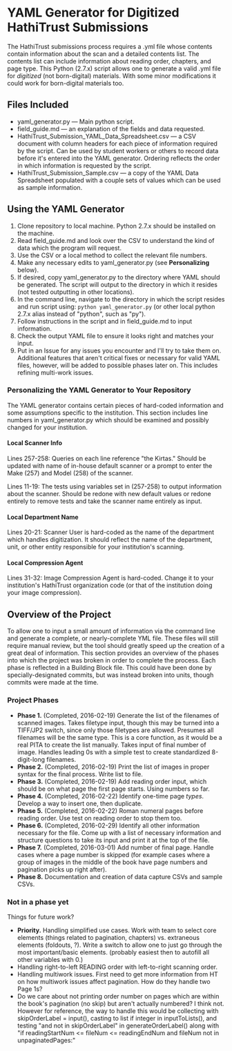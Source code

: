 # YAML Generator for Digitized HathiTrust Submissions

The HathiTrust submissions process requires a .yml file whose contents contain information about the scan and a detailed contents list. The contents list can include information about reading order, chapters, and page type. This Python (2.7.x) script allows one to generate a valid .yml file for *digitized* (not born-digital) materials. With some minor modifications it could work for born-digital materials too.

## Files Included

- yaml_generator.py &mdash; Main python script.
- field_guide.md &mdash; an explanation of the fields and data requested.
- HathiTrust_Submission_YAML_Data_Spreadsheet.csv &mdash; a CSV document with column headers for each piece of information required by the script. Can be used by student workers or others to record data before it's entered into the YAML generator. Ordering reflects the order in which information is requested by the script.
- HathiTrust_Submission_Sample.csv &mdash; a copy of the YAML Data Spreadsheet populated with a couple sets of values which can be used as sample information.

## Using the YAML Generator

1. Clone repository to local machine. Python 2.7.x should be installed on the machine.
2. Read field_guide.md and look over the CSV to understand the kind of data which the program will request.
3. Use the CSV or a local method to collect the relevant file numbers.
4. Make any necessary edits to yaml_generator.py (see **Personalizing** below).
5. If desired, copy yaml_generator.py to the directory where YAML should be generated. The script will output to the directory in which it resides (not tested outputting in other locations).
6. In the command line, navigate to the directory in which the script resides and run script using: `python yaml_generator.py` (or other local python 2.7.x alias instead of "python", such as "py").
7. Follow instructions in the script and in field_guide.md to input information.
8. Check the output YAML file to ensure it looks right and matches your input.
9. Put in an Issue for any issues you encounter and I'll try to take them on. Additional features that aren't critical fixes or necessary for valid YAML files, however, will be added to possible phases later on. This includes refining multi-work issues.

### Personalizing the YAML Generator to Your Repository

The YAML generator contains certain pieces of hard-coded information and some assumptions specific to the institution. This section includes line numbers in yaml_generator.py which should be examined and possibly changed for your institution.

#### Local Scanner Info

Lines 257-258: Queries on each line reference "the Kirtas." Should be updated with name of in-house default scanner or a prompt to enter the Make (257) and Model (258) of the scanner.

Lines 11-19: The tests using variables set in (257-258) to output information about the scanner. Should be redone with new default values or redone entirely to remove tests and take the scanner name entirely as input.

#### Local Department Name

Lines 20-21: Scanner User is hard-coded as the name of the department which handles digitization. It should reflect the name of the department, unit, or other entity responsible for your institution's scanning.

#### Local Compression Agent

Lines 31-32: Image Compression Agent is hard-coded. Change it to your institution's HathiTrust organization code (or that of the institution doing your image compression).

## Overview of the Project

To allow one to input a small amount of information via the command line and generate a complete, or nearly-complete YML file. These files will still require manual review, but the tool should greatly speed up the creation of a great deal of information. This section provides an overview of the phases into which the project was broken in order to complete the process. Each phase is reflected in a Building Block file. This could have been done by specially-designated commits, but was instead broken into units, though commits were made at the time.

### Project Phases

- **Phase 1.** (Completed, 2016-02-19) Generate the list of the filenames of scanned images. Takes filetype input, though this may be turned into a TIFF/JP2 switch, since only those filetypes are allowed. Presumes all filenames will be the same type. This is a core function, as it would be a real PITA to create the list manually. Takes input of final number of image. Handles leading 0s with a simple test to create standardized 8-digit-long filenames.
- **Phase 2.** (Completed, 2016-02-19) Print the list of images in proper syntax for the final process. Write list to file.
- **Phase 3.** (Completed, 2016-02-19) Add reading order input, which should be on what page the first page starts. Using numbers so far.
- **Phase 4.** (Completed, 2016-02-22) Identify one-time page *types*. Develop a way to insert one, then duplicate.
- **Phase 5.** (Completed, 2016-02-22) Roman numeral pages before reading order. Use test on reading order to stop them too.
- **Phase 6.** (Completed, 2016-02-29) Identify all other information necessary for the file. Come up with a list of necessary information and structure questions to take its input and print it at the top of the file.
- **Phase 7.** (Completed, 2016-03-01) Add number of final page. Handle cases where a page number is skipped (for example cases where a group of images in the middle of the book have page numbers and pagination picks up right after).
- **Phase 8.** Documentation and creation of data capture CSVs and sample CSVs.

### Not in a phase yet

Things for future work?

- **Priority.** Handling simplified use cases. Work with team to select core elements (things related to pagination, chapters) vs. extraneous elements (foldouts, ?). Write a switch to allow one to just go through the most important/basic elements. (probably easiest then to autofill all other variables with 0.)
- Handling right-to-left READING order with left-to-right scanning order.
- Handling multiwork issues. First need to get more information from HT on how multiwork issues affect pagination. How do they handle two Page 1s?
- Do we care about not printing order number on pages which are within the book's pagination (no skip) but aren't actually numbered? I think not. However for reference, the way to handle this would be collecting with skipOrderLabel = input(), casting to list if integer in inputToLists(), and testing "and not in skipOrderLabel" in generateOrderLabel() along with "if readingStartNum <= fileNum <= readingEndNum and fileNum not in unpaginatedPages:"
